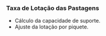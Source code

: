 ### Taxa de Lotação das Pastagens

- Cálculo da capacidade de suporte.
- Ajuste da lotação por piquete.